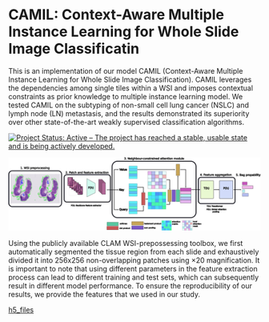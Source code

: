 # CAMIL: Context-Aware Multiple Instance Learning for Whole Slide Image Classificatin

This is an implementation of our model CAMIL (Context-Aware Multiple Instance Learning for Whole Slide Image Classification). CAMIL leverages the dependencies among single tiles within a WSI and imposes contextual constraints as prior knowledge to multiple instance learning model. We tested CAMIL on the subtyping of non-small cell lung cancer (NSLC) and lymph node (LN) metastasis, and the results demonstrated its superiority over other state-of-the-art weakly supervised classification algorithms. 

[![Project Status: Active – The project has reached a stable, usable
state and is being actively
developed.](https://www.repostatus.org/badges/latest/active.svg)](https://www.repostatus.org/#active)

<img src="ieee_figure.png" 
     alt="Cellshape logo by Matt De Vries">

Using the publicly available CLAM WSI-prepossessing toolbox, we first automatically segmented the tissue region from each slide and exhaustively divided it into 256x256 non-overlapping patches using $\times 20$ magnification. It is important to note that using different parameters in the feature extraction process can lead to different training and test sets, which can subsequently result in different model performance. To ensure the reproducibility of our results, we provide the features that we used in our study.

[h5_files](https://drive.google.com/drive/folders/1sJ4EuY08EIw6bpXoMcUhr0rga7YXyHot?usp=sharing)
